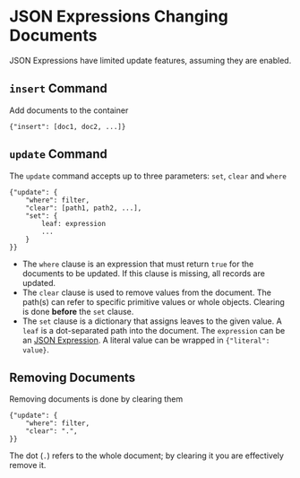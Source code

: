 JSON Expressions Changing Documents  
=====================

JSON Expressions have limited update features, assuming they are enabled.


`insert` Command
----------------

Add documents to the container

	{"insert": [doc1, doc2, ...]}


`update` Command
----------------

The `update` command accepts up to three parameters: `set`, `clear` and `where`

	{"update": {
		"where": filter,
		"clear": [path1, path2, ...],
		"set": {
			leaf: expression
			...
		}
	}}

* The `where` clause is an expression that must return `true` for the documents to be updated.  If this clause is missing, all records are updated.
* The `clear` clause is used to remove values from the document.  The path(s) can refer to specific primitive values or whole objects.  Clearing is done **before** the `set` clause.
* The `set` clause is a dictionary that assigns leaves to the given value.  A `leaf` is a dot-separated path into the document.  The `expression` can be an [JSON Expression](jx_expressions.md).  A literal value can be wrapped in `{"literal": value}`.


Removing Documents
------------------

Removing documents is done by clearing them

	{"update": {
		"where": filter,
		"clear": ".",
	}}

The dot (`.`) refers to the whole document; by clearing it you are effectively remove it.

